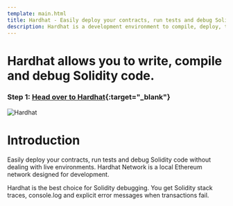 ```yaml
---
template: main.html
title: Hardhat - Easily deploy your contracts, run tests and debug Solidity code
description: Hardhat is a development environment to compile, deploy, test, and debug your Ethereum software
---
```


# Hardhat allows you to write, compile and debug Solidity code.

### Step 1: [Head over to Hardhat](https://hardhat.org/){:target="\_blank"}

![Hardhat](https://hardhat.org/assets/img/Hardhat-logo.843bc822.svg)

# Introduction

Easily deploy your contracts, run tests and debug Solidity code without dealing with live environments. Hardhat Network is a local Ethereum network designed for development.

Hardhat is the best choice for Solidity debugging. You get Solidity stack traces, console.log and explicit error messages when transactions fail.
